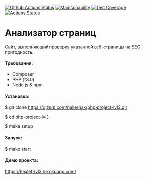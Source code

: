 [![Github Actions Status](https://github.com/hallernsk/php-project-lvl3/workflows/PHP%20CI/badge.svg)](https://github.com/hallernsk/php-project-lvl3/actions)
[![Maintainability](https://api.codeclimate.com/v1/badges/0d8db86e1c845a03eb02/maintainability)](https://codeclimate.com/github/hallernsk/php-project-lvl3/maintainability)
[![Test Coverage](https://api.codeclimate.com/v1/badges/0d8db86e1c845a03eb02/test_coverage)](https://codeclimate.com/github/hallernsk/php-project-lvl3/test_coverage)
[![Actions Status](https://github.com/hallernsk/php-project-lvl3/workflows/hexlet-check/badge.svg)](https://github.com/hallernsk/php-project-lvl3/actions)


# Анализатор страниц

Cайт, выполняющий проверку указанной веб-страницы на SEO пригодность. 

#### Требования:

- Composer
- PHP (^8.0)
- Node.js & npm

#### Установка:

$ git clone https://github.com/hallernsk/php-project-lvl3.git

$ cd php-project-lvl3

$ make setup

#### Запуск:

$ make start

#### Демо проекта:

https://hexlet-lvl3.herokuapp.com/

